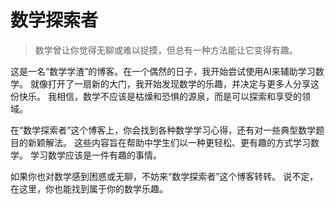 # 数学探索者

> 数学曾让你觉得无聊或难以捉摸，但总有一种方法能让它变得有趣。

这是一名“数学学渣”的博客。在一个偶然的日子，我开始尝试使用AI来辅助学习数学。
就像打开了一扇新的大门，我开始发现数学的乐趣，并决定与更多人分享这份快乐。
我相信，数学不应该是枯燥和恐惧的源泉，而是可以探索和享受的领域。

在“数学探索者”这个博客上，你会找到各种数学学习心得，还有对一些典型数学题目的新颖解法。
这些内容旨在帮助中学生们以一种更轻松、更有趣的方式学习数学。
学习数学应该是一件有趣的事情。

如果你也对数学感到困惑或无聊，不妨来“数学探索者”这个博客转转。
说不定，在这里，你也能找到属于你的数学乐趣。